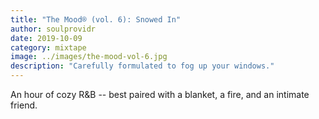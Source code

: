 ```yaml
---
title: "The Mood® (vol. 6): Snowed In"
author: soulprovidr
date: 2019-10-09
category: mixtape
image: ../images/the-mood-vol-6.jpg
description: "Carefully formulated to fog up your windows."
---
```


An hour of cozy R&B -- best paired with a blanket, a fire, and an intimate friend.